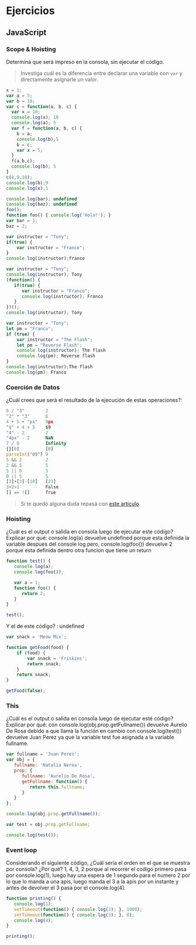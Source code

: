 
# Ejercicios

## JavaScript

### Scope & Hoisting

Determiná que será impreso en la consola, sin ejecutar el código.

> Investiga cuál es la diferencia entre declarar una variable con `var` y directamente asignarle un valor.

```javascript
x = 1;
var a = 5;
var b = 10;
var c = function(a, b, c) {
  var x = 10;
  console.log(x); 10
  console.log(a); 5
  var f = function(a, b, c) {
    b = a;
    console.log(b);5
    b = c;
    var x = 5;
  }
  f(a,b,c);
  console.log(b); 5 
}
c(8,9,10);
console.log(b);9
console.log(x);1
```

```javascript
console.log(bar); undefined
console.log(baz); undefined
foo();
function foo() { console.log('Hola!'); }
var bar = 1;
baz = 2;
```

```javascript
var instructor = "Tony";
if(true) {
    var instructor = "Franco";
}
console.log(instructor);franco
```

```javascript
var instructor = "Tony";
console.log(instructor); Tony
(function() {
   if(true) {
      var instructor = "Franco";
      console.log(instructor); Franco
   }
})();
console.log(instructor); Tony
```
```javascript
var instructor = "Tony";
let pm = "Franco";
if (true) {
    var instructor = "The Flash";
    let pm = "Reverse Flash";
    console.log(instructor); The flash
    console.log(pm); Reverse flash
}
console.log(instructor);The flash
console.log(pm); Franco
```
### Coerción de Datos

¿Cuál crees que será el resultado de la ejecución de estas operaciones?:

```javascript
6 / "3"        2
"2" * "3"      6
4 + 5 + "px"   9px
"$" + 4 + 5    $9
"4" - 2        2
"4px" - 2      NaN
7 / 0          Infinity
{}[0]          [0]
parseInt("09") 9
5 && 2         2
2 && 5         5
5 || 0         5
0 || 5         5
[3]+[3]-[10]   [23]
3>2>1          False
[] == ![]      True
```

> Si te quedó alguna duda repasá con [este artículo](http://javascript.info/tutorial/object-conversion).


### Hoisting

¿Cuál es el output o salida en consola luego de ejecutar este código? Explicar por qué:  console.log(a) devuelve undefined porque esta definida la variable despues del console log pero, console.log(foo()) devuelve 2 porque esta definida dentro otra funcion que tiene un return

```javascript
function test() {
   console.log(a);
   console.log(foo());

   var a = 1;
   function foo() {
      return 2;
   }
}

test();
```

Y el de este código? : undefined

```javascript
var snack = 'Meow Mix';

function getFood(food) {
    if (food) {
        var snack = 'Friskies';
        return snack;
    }
    return snack;
}

getFood(false);
```


### This

¿Cuál es el output o salida en consola luego de ejecutar esté código? Explicar por qué: con console.log(obj.prop.getFullname()) devuelve Aurelio De Rosa debido a que llama la función en cambio con console.log(test()) devuelve Juan Perez ya que la variable test fue asignada a la variable fullname.

```javascript
var fullname = 'Juan Perez';
var obj = {
   fullname: 'Natalia Nerea',
   prop: {
      fullname: 'Aurelio De Rosa',
      getFullname: function() {
         return this.fullname;
      }
   }
};

console.log(obj.prop.getFullname());

var test = obj.prop.getFullname;

console.log(test()); 
```

### Event loop

Considerando el siguiente código, ¿Cuál sería el orden en el que se muestra por consola? ¿Por qué? 1, 4, 3, 2 porque al recorrer el codigo primero pasa por console.log(1), luego hay una espera de 1 segundo para el numero 2 por lo que lo manda a una apis, luego manda el 3 a la apis por un instante y antes de devolver el 3 pasa por el console.log(4).

```javascript
function printing() {
   console.log(1);
   setTimeout(function() { console.log(2); }, 1000);
   setTimeout(function() { console.log(3); }, 0);
   console.log(4);
}

printing();
```
